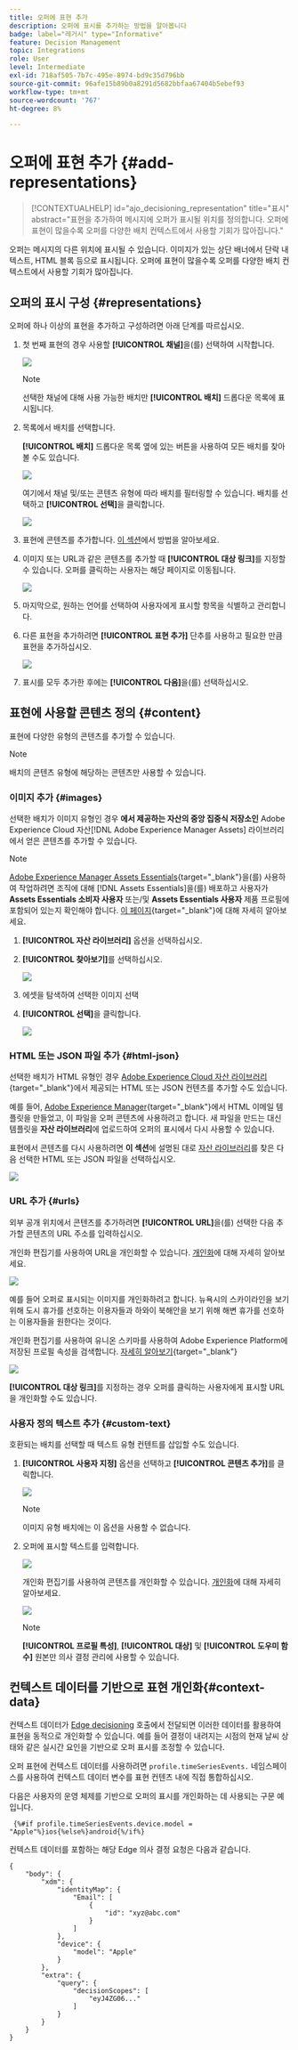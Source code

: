 ```yaml
---
title: 오퍼에 표현 추가
description: 오퍼에 표시를 추가하는 방법을 알아봅니다
badge: label="레거시" type="Informative"
feature: Decision Management
topic: Integrations
role: User
level: Intermediate
exl-id: 718af505-7b7c-495e-8974-bd9c35d796bb
source-git-commit: 96afe15b89b0a8291d5682bbfaa67404b5ebef93
workflow-type: tm+mt
source-wordcount: '767'
ht-degree: 8%

---
```


# 오퍼에 표현 추가 {#add-representations}

>[!CONTEXTUALHELP]
>id="ajo_decisioning_representation"
>title="표시"
>abstract="표현을 추가하여 메시지에 오퍼가 표시될 위치를 정의합니다. 오퍼에 표현이 많을수록 오퍼를 다양한 배치 컨텍스트에서 사용할 기회가 많아집니다."

오퍼는 메시지의 다른 위치에 표시될 수 있습니다. 이미지가 있는 상단 배너에서 단락 내 텍스트, HTML 블록 등으로 표시됩니다. 오퍼에 표현이 많을수록 오퍼를 다양한 배치 컨텍스트에서 사용할 기회가 많아집니다.

## 오퍼의 표시 구성 {#representations}

오퍼에 하나 이상의 표현을 추가하고 구성하려면 아래 단계를 따르십시오.

1. 첫 번째 표현의 경우 사용할 **[!UICONTROL 채널]**&#x200B;을(를) 선택하여 시작합니다.

   ![](../assets/channel-placement.png)

   >[!NOTE]
   >
   >선택한 채널에 대해 사용 가능한 배치만 **[!UICONTROL 배치]** 드롭다운 목록에 표시됩니다.

1. 목록에서 배치를 선택합니다.

   **[!UICONTROL 배치]** 드롭다운 목록 옆에 있는 버튼을 사용하여 모든 배치를 찾아볼 수도 있습니다.

   ![](../assets/browse-button-placements.png)

   여기에서 채널 및/또는 콘텐츠 유형에 따라 배치를 필터링할 수 있습니다. 배치를 선택하고 **[!UICONTROL 선택]**&#x200B;을 클릭합니다.

   ![](../assets/browse-placements.png)

1. 표현에 콘텐츠를 추가합니다. [이 섹션](#content)에서 방법을 알아보세요.

1. 이미지 또는 URL과 같은 콘텐츠를 추가할 때 **[!UICONTROL 대상 링크]**&#x200B;를 지정할 수 있습니다. 오퍼를 클릭하는 사용자는 해당 페이지로 이동됩니다.

   ![](../assets/offer-destination-link.png)

1. 마지막으로, 원하는 언어를 선택하여 사용자에게 표시할 항목을 식별하고 관리합니다.

1. 다른 표현을 추가하려면 **[!UICONTROL 표현 추가]** 단추를 사용하고 필요한 만큼 표현을 추가하십시오.

   ![](../assets/offer-add-representation.png)

1. 표시를 모두 추가한 후에는 **[!UICONTROL 다음]**&#x200B;을(를) 선택하십시오.

## 표현에 사용할 콘텐츠 정의 {#content}

표현에 다양한 유형의 콘텐츠를 추가할 수 있습니다.

>[!NOTE]
>
>배치의 콘텐츠 유형에 해당하는 콘텐츠만 사용할 수 있습니다.

### 이미지 추가 {#images}

선택한 배치가 이미지 유형인 경우 **에서 제공하는 자산의 중앙 집중식 저장소인** Adobe Experience Cloud 자산[!DNL Adobe Experience Manager Assets] 라이브러리에서 얻은 콘텐츠를 추가할 수 있습니다.

>[!NOTE]
>
> [Adobe Experience Manager Assets Essentials](https://experienceleague.adobe.com/docs/experience-manager-assets-essentials/help/introduction.html?lang=ko){target="_blank"}을(를) 사용하여 작업하려면 조직에 대해 [!DNL Assets Essentials]을(를) 배포하고 사용자가 **Assets Essentials 소비자 사용자** 또는/및 **Assets Essentials 사용자** 제품 프로필에 포함되어 있는지 확인해야 합니다. [이 페이지](https://experienceleague.adobe.com/docs/experience-manager-assets-essentials/help/get-started-admins/deploy-administer.html?lang=ko){target="_blank"}에 대해 자세히 알아보세요.

1. **[!UICONTROL 자산 라이브러리]** 옵션을 선택하십시오.

1. **[!UICONTROL 찾아보기]**&#x200B;를 선택하십시오.

   ![](../assets/offer-browse-asset-library.png)

1. 에셋을 탐색하여 선택한 이미지 선택

1. **[!UICONTROL 선택]**&#x200B;을 클릭합니다.

   ![](../assets/offer-select-asset.png)

### HTML 또는 JSON 파일 추가 {#html-json}

선택한 배치가 HTML 유형인 경우 [Adobe Experience Cloud 자산 라이브러리](https://experienceleague.adobe.com/docs/experience-manager-assets-essentials/help/introduction.html?lang=ko){target="_blank"}에서 제공되는 HTML 또는 JSON 컨텐츠를 추가할 수도 있습니다.

예를 들어, [Adobe Experience Manager](https://experienceleague.adobe.com/docs/experience-manager.html?lang=ko){target="_blank"}에서 HTML 이메일 템플릿을 만들었고, 이 파일을 오퍼 콘텐츠에 사용하려고 합니다. 새 파일을 만드는 대신 템플릿을 **자산 라이브러리**&#x200B;에 업로드하여 오퍼의 표시에서 다시 사용할 수 있습니다.

표현에서 콘텐츠를 다시 사용하려면 **이 섹션**&#x200B;에 설명된 대로 [자산 라이브러리](#images)를 찾은 다음 선택한 HTML 또는 JSON 파일을 선택하십시오.

![](../assets/offer-browse-asset-library-json.png)

### URL 추가 {#urls}

외부 공개 위치에서 콘텐츠를 추가하려면 **[!UICONTROL URL]**&#x200B;을(를) 선택한 다음 추가할 콘텐츠의 URL 주소를 입력하십시오.

개인화 편집기를 사용하여 URL을 개인화할 수 있습니다. [개인화](../../personalization/personalize.md#use-expression-editor)에 대해 자세히 알아보세요.

![](../assets/offer-content-url.png)

예를 들어 오퍼로 표시되는 이미지를 개인화하려고 합니다. 뉴욕시의 스카이라인을 보기 위해 도시 휴가를 선호하는 이용자들과 하와이 북해안을 보기 위해 해변 휴가를 선호하는 이용자들을 원한다는 것이다.

개인화 편집기를 사용하여 유니온 스키마를 사용하여 Adobe Experience Platform에 저장된 프로필 속성을 검색합니다. [자세히 알아보기](https://experienceleague.adobe.com/docs/experience-platform/profile/union-schemas/union-schemas-overview.html?lang=ko){target="_blank"}

![](../assets/offer-content-url-personalization.png)

**[!UICONTROL 대상 링크]**&#x200B;를 지정하는 경우 오퍼를 클릭하는 사용자에게 표시할 URL을 개인화할 수도 있습니다.

### 사용자 정의 텍스트 추가 {#custom-text}

호환되는 배치를 선택할 때 텍스트 유형 컨텐트를 삽입할 수도 있습니다.

1. **[!UICONTROL 사용자 지정]** 옵션을 선택하고 **[!UICONTROL 콘텐츠 추가]**&#x200B;를 클릭합니다.

   ![](../assets/offer-add-content.png)

   >[!NOTE]
   >
   >이미지 유형 배치에는 이 옵션을 사용할 수 없습니다.

1. 오퍼에 표시할 텍스트를 입력합니다.

   ![](../assets/offer-text-content.png)

   개인화 편집기를 사용하여 콘텐츠를 개인화할 수 있습니다. [개인화](../../personalization/personalize.md#use-expression-editor)에 대해 자세히 알아보세요.

   ![](../assets/offer-personalization.png)

   >[!NOTE]
   >
   >**[!UICONTROL 프로필 특성]**, **[!UICONTROL 대상]** 및 **[!UICONTROL 도우미 함수]** 원본만 의사 결정 관리에 사용할 수 있습니다.

## 컨텍스트 데이터를 기반으로 표현 개인화{#context-data}

컨텍스트 데이터가 [Edge decisioning](../api-reference/offer-delivery-api/edge-decisioning-api.md) 호출에서 전달되면 이러한 데이터를 활용하여 표현을 동적으로 개인화할 수 있습니다. 예를 들어 결정이 내려지는 시점의 현재 날씨 상태와 같은 실시간 요인을 기반으로 오퍼 표시를 조정할 수 있습니다.

오퍼 표현에 컨텍스트 데이터를 사용하려면 `profile.timeSeriesEvents.` 네임스페이스를 사용하여 컨텍스트 데이터 변수를 표현 컨텐츠 내에 직접 통합하십시오.

다음은 사용자의 운영 체제를 기반으로 오퍼의 표시를 개인화하는 데 사용되는 구문 예입니다.

```
 {%#if profile.timeSeriesEvents.device.model = "Apple"%}ios{%else%}android{%/if%} 
```

컨텍스트 데이터를 포함하는 해당 Edge 의사 결정 요청은 다음과 같습니다.

```
{
    "body": {
        "xdm": {
            "identityMap": {
                "Email": [
                    {
                        "id": "xyz@abc.com"
                    }
                ]
            },
            "device": {
                "model": "Apple"
            }
        },
        "extra": {
            "query": {
                "decisionScopes": [
                    "eyJ4ZG06..."
                ]
            }
        }
    }
}
```
